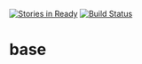 [![Stories in Ready](https://badge.waffle.io/localghost/base.png?label=ready&title=Ready)](https://waffle.io/localghost/base)
[![Build Status](https://travis-ci.org/localghost/base.svg)](https://travis-ci.org/localghost/base)
# base
